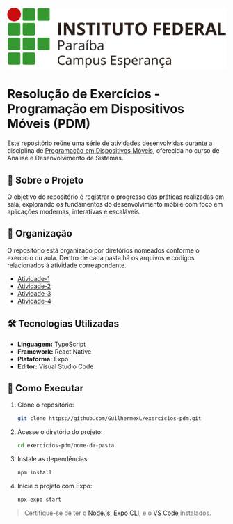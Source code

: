 <p align="center">
  <img src="./images/ifpb-esp.png" alt="IFPB">
</p>

# Resolução de Exercícios - Programação em Dispositivos Móveis (PDM)

Este repositório reúne uma série de atividades desenvolvidas durante a disciplina de [Programação em Dispositivos Móveis](https://estudante.ifpb.edu.br/media/cursos/346/disciplina/PDM.pdf), oferecida no curso de Análise e Desenvolvimento de Sistemas.

## 📱 Sobre o Projeto

O objetivo do repositório é registrar o progresso das práticas realizadas em sala, explorando os fundamentos do desenvolvimento mobile com foco em aplicações modernas, interativas e escaláveis.

## 📁 Organização

O repositório está organizado por diretórios nomeados conforme o exercício ou aula. Dentro de cada pasta há os arquivos e códigos relacionados à atividade correspondente.

- [Atividade-1](./gerenciador-tarefas/)
- [Atividade-2](./calculadora/)
- [Atividade-3](./tictac-toe/)
- [Atividade-4](./lista-compras/)

## 🛠 Tecnologias Utilizadas

- **Linguagem:** TypeScript
- **Framework:** React Native
- **Plataforma:** Expo
- **Editor:** Visual Studio Code

## 🚀 Como Executar

1. Clone o repositório:
   ```bash
   git clone https://github.com/GuilhermexL/exercicios-pdm.git
   ```

2. Acesse o diretório do projeto:
   ```bash
   cd exercicios-pdm/nome-da-pasta
   ```

3. Instale as dependências:
   ```bash
   npm install
   ```

4. Inicie o projeto com Expo:
   ```bash
   npx expo start
   ```

> Certifique-se de ter o [Node.js](https://nodejs.org/), [Expo CLI](https://docs.expo.dev/get-started/installation/), e o [VS Code](https://code.visualstudio.com/) instalados.